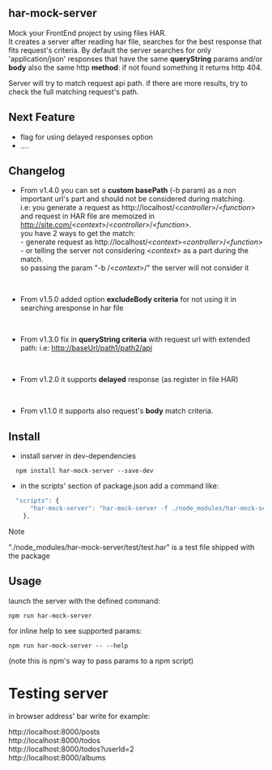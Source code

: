 ## har-mock-server
Mock your FrontEnd project by using files HAR.<br/>
It creates a server after reading har file, searches for the best response that fits request's criteria.
By default the server searches for only 'application/json' responses that have the same **queryString** params and/or **body** also the same http **method**: if not found something it returns http 404.

Server will try to match request api path.
if there are more results, try to check the full matching request's path.


## Next Feature
- flag for using delayed responses option
- ....


## Changelog
- From v1.4.0 you can set a **custom basePath** (-b param) as a non important url's part and should not be considered during matching.<br>
i.e:  you generate a request as http://localhost/<_controller_>/<_function_> and request in HAR file are memoized in http://site.com/<_context_>/<_controller_>/<_function_>.
<br>you have 2 ways to get the match:
<br>- generate request as http://localhost/<_context_><_controller_>/<_function_>
<br>- or telling the server not considering <_context_> as a part during the match.
<br>so passing the param "-b /<_context_>/" the server will not consider it
<br/>


- From v1.5.0  added  option **excludeBody criteria** for not using it in searching  aresponse in har file
<br/>

- From v1.3.0  fix in **queryString criteria** with request url with extended path: i.e:  <http://baseUrl/path1/path2/api>
<br/>

- From v1.2.0  it supports **delayed** response (as register in file HAR)
<br/>

- From v1.1.0 it supports also request's **body** match criteria.


## Install
- install server in dev-dependencies
```shell
  npm install har-mock-server --save-dev
```

- in the scripts' section of package.json add a command like:
```javascript
  "scripts": {
      "har-mock-server": "har-mock-server -f ./node_modules/har-mock-server/test/test.har"
	},
```
> [!NOTE]
> "./node_modules/har-mock-server/test/test.har" is a test file shipped with the package

## Usage
launch the server with the defined command:<br/>
  ```
  npm run har-mock-server
  ```

for inline help to see supported params:
  ```
  npm run har-mock-server -- --help
  ```
(note this is npm's way to pass params to a npm script)

# Testing server

in browser address' bar write for example:

http://localhost:8000/posts<br />
http://localhost:8000/todos<br />
http://localhost:8000/todos?userId=2<br />
http://localhost:8000/albums<br />
